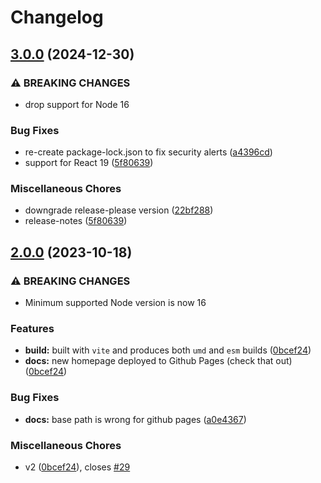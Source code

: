# Changelog

## [3.0.0](https://github.com/alioguzhan/use-screen/compare/v2.0.0...v3.0.0) (2024-12-30)


### ⚠ BREAKING CHANGES

* drop support for Node 16

### Bug Fixes

* re-create package-lock.json to fix security alerts ([a4396cd](https://github.com/alioguzhan/use-screen/commit/a4396cdd5fe14f15b2987c9426a315e5754a6360))
* support for React 19 ([5f80639](https://github.com/alioguzhan/use-screen/commit/5f80639230d7bb912403d156d394983a19ab9e8c))


### Miscellaneous Chores

* downgrade release-please version ([22bf288](https://github.com/alioguzhan/use-screen/commit/22bf288bb54ddc19ff24e4e240404f9eaeec93a5))
* release-notes ([5f80639](https://github.com/alioguzhan/use-screen/commit/5f80639230d7bb912403d156d394983a19ab9e8c))

## [2.0.0](https://github.com/alioguzhan/use-screen/compare/v1.1.3...v2.0.0) (2023-10-18)


### ⚠ BREAKING CHANGES

* Minimum supported Node version is now 16

### Features

* **build:** built with `vite` and produces both `umd` and `esm` builds ([0bcef24](https://github.com/alioguzhan/use-screen/commit/0bcef24947e685b479f1d2417c7c926e3e649f67))
* **docs:** new homepage deployed to Github Pages (check that out) ([0bcef24](https://github.com/alioguzhan/use-screen/commit/0bcef24947e685b479f1d2417c7c926e3e649f67))


### Bug Fixes

* **docs:** base path is wrong for github pages ([a0e4367](https://github.com/alioguzhan/use-screen/commit/a0e436755a51d838e926a6f4d99b42e58e0fb840))


### Miscellaneous Chores

* v2 ([0bcef24](https://github.com/alioguzhan/use-screen/commit/0bcef24947e685b479f1d2417c7c926e3e649f67)), closes [#29](https://github.com/alioguzhan/use-screen/issues/29)
